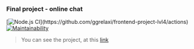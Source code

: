 ### Final project - online chat

[![Node.js CI]([https://github.com/ggrelaxi/frontend-project-lvl4/workflows/Node.js%20CI/badge.svg](https://github.com/ggrelaxi/frontend-project-lvl4/workflows/Node%20CI/badge.svg))](https://github.com/ggrelaxi/frontend-project-lvl4/actions)
[![Maintainability](https://api.codeclimate.com/v1/badges/93eec95d6cccb90a7dc3/maintainability)](https://codeclimate.com/github/ggrelaxi/frontend-project-lvl4/maintainability)

> You can see the project, at this [link](https://frontend-project-lvl4-production-eac2.up.railway.app/)
